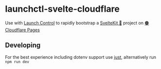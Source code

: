 # launchctl-svelte-cloudflare
Use with [Launch Control](https://github.com/fraserdarwent/launchctl) to rapidly bootstrap a [SvelteKit 🔧](https://kit.svelte.dev/) project on [🟠 Cloudflare Pages](https://pages.cloudflare.com/)
## Developing
For the best experience including dotenv support use [just](https://github.com/casey/just), alternatively run `npm run dev`
